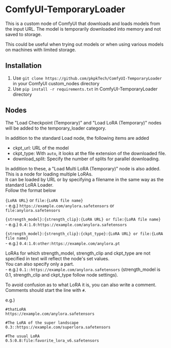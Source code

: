# ComfyUI-TemporaryLoader
This is a custom node of ComfyUI that downloads and loads models from the input URL. The model is temporarily downloaded into memory and not saved to storage.

This could be useful when trying out models or when using various models on machines with limited storage.

## Installation
1. Use `git clone https://github.com/pkpkTech/ComfyUI-TemporaryLoader` in your ComfyUI custom_nodes directory
1. Use `pip install -r requirements.txt` in ComfyUI-TemporaryLoader directory

## Nodes
The "Load Checkpoint (Temporary)" and "Load LoRA (Temporary)" nodes will be added to the temporary_loader category.

In addition to the standard Load node, the following items are added
- ckpt_url: URL of the model
- ckpt_type: With `auto`, it looks at the file extension of the downloaded file.
- download_split: Specify the number of splits for parallel downloading.

In addition to these, a "Load Multi LoRA (Temporary)" node is also added.<br>
This is a node for loading multiple LoRAs.<br>
It can be loaded by URL or by specifying a filename in the same way as the standard LoRA Loader.<br>
Follow the format below

`{LoRA URL}` or `file:{LoRA file name}`<br>- e.g.) `https://example.com/anylora.safetensors` or `file:anylora.safetensors`

`{strength_model}:{strength_clip}:{LoRA URL} or file:{LoRA file name}`<br>- e.g.) `0.4:1.0:https://example.com/anylora.safetensors`

`{strength_model}:{strength_clip}:{ckpt_type}:{LoRA URL} or file:{LoRA file name}`<br>- e.g.) `0.4:1.0:other:https://example.com/anylora.pt`

LoRAs for which strength_model, strength_clip and ckpt_type are not specified in text will reflect the node's set values.<br>
You can also specify only a part.<br>- e.g.) `0.1::https://example.com/anylora.safetensors` (strength_model is 0.1, strength_clip and ckpt_type follow node settings).

To avoid confusion as to what LoRA it is, you can also write a comment.
Comments should start the line with `#`.

e.g.)
```
#thatLoRA
https://example.com/anylora.safetensors

#The LoRA of the super landscape
0.3::https://example.com/superlora.safetensors

#The usual LoRA
0.5:0.8:file:favorite_lora_v6.safetensors
```
